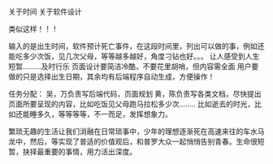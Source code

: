 # 
关于时间
关于软件设计

类似这样！！！

  
输入的是出生时间，软件预计死亡事件，在这段时间里，列出可以做的事，例如还能吃多少次饭，见几次父母，等等越多越好，角度刁钻也好。。。
让人感受到人生短暂………及时行乐
页面设计要简洁冷酷，不要花里胡哨，但内容需全面
用户要做的只是选择出生日期，其余均有后端程序自动生成，方便操作！

任务分配：
吴，万负责写后端代码，页面规划
黄，陈负责写各类文档，尽快提出页面所要呈现的内容，比如吃饭见父母跑马拉松多少次……..
比如逝去的时光，比如还能睡多久，等等等等，不一而足，发挥想象力。

繁琐无趣的生活让我们消融在日常琐事中，少年的理想逐渐死在高速来往的车水马龙中，然后，等实现了普适的价值观后，和普罗大众一起悄悄告别青春。生命很短暂，抉择最重要的事情，用力活出深度。
